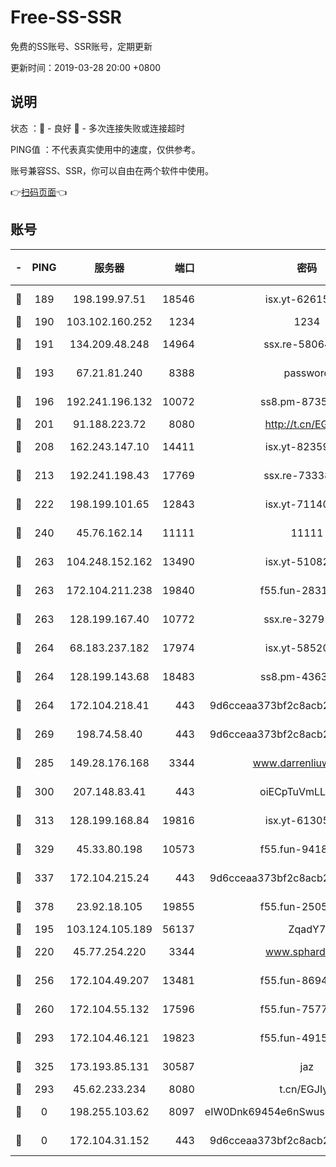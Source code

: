 # Free-SS-SSR

免费的SS账号、SSR账号，定期更新

更新时间：2019-03-28 20:00 +0800

## 说明

状态     ：🙂 - 良好 🙁 - 多次连接失败或连接超时

PING值   ：不代表真实使用中的速度，仅供参考。

账号兼容SS、SSR，你可以自由在两个软件中使用。

👉[扫码页面](https://liesauer.github.io/Free-SS-SSR/)👈

## 账号

|-|PING|服务器|端口|密码|加密方式|区域|
|:----:|:----:|:-----:|-----:|:----:|:----:|:----:|
|🙂|189|198.199.97.51|18546|isx.yt-62615759|aes-256-cfb|US|
|🙂|190|103.102.160.252|1234|1234|rc4-md5|JP|
|🙂|191|134.209.48.248|14964|ssx.re-58064678|aes-256-cfb|US|
|🙂|193|67.21.81.240|8388|password|aes-256-cfb|US|
|🙂|196|192.241.196.132|10072|ss8.pm-87355962|aes-256-cfb|US|
|🙂|201|91.188.223.72|8080|http://t.cn/EGJIyrl|rc4-md5|RU|
|🙂|208|162.243.147.10|14411|isx.yt-82359453|aes-256-cfb|US|
|🙂|213|192.241.198.43|17769|ssx.re-73338803|aes-256-cfb|US|
|🙂|222|198.199.101.65|12843|isx.yt-71140516|aes-256-cfb|US|
|🙂|240|45.76.162.14|11111|11111|aes-256-cfb|SG|
|🙂|263|104.248.152.162|13490|isx.yt-51082460|aes-256-cfb|SG|
|🙂|263|172.104.211.238|19840|f55.fun-28318609|aes-256-cfb|US|
|🙂|263|128.199.167.40|10772|ssx.re-32791942|aes-256-cfb|SG|
|🙂|264|68.183.237.182|17974|isx.yt-58520363|aes-256-cfb|SG|
|🙂|264|128.199.143.68|18483|ss8.pm-43635590|aes-256-cfb|SG|
|🙂|264|172.104.218.41|443|9d6cceaa373bf2c8acb22e60b6a58be6|aes-256-cfb|US|
|🙂|269|198.74.58.40|443|9d6cceaa373bf2c8acb22e60b6a58be6|aes-256-cfb|US|
|🙂|285|149.28.176.168|3344|www.darrenliuwei.com|aes-256-cfb|AU|
|🙂|300|207.148.83.41|443|oiECpTuVmLLxk4Ts|aes-256-cfb|AU|
|🙂|313|128.199.168.84|19816|isx.yt-61305982|aes-256-cfb|SG|
|🙂|329|45.33.80.198|10573|f55.fun-94183883|aes-256-cfb|US|
|🙂|337|172.104.215.24|443|9d6cceaa373bf2c8acb22e60b6a58be6|aes-256-cfb|US|
|🙂|378|23.92.18.105|19855|f55.fun-25058446|aes-256-cfb|US|
|🙂|195|103.124.105.189|56137|ZqadY7|chacha20|US|
|🙂|220|45.77.254.220|3344|www.sphard.com|aes-256-cfb|SG|
|🙂|256|172.104.49.207|13481|f55.fun-86945197|aes-256-cfb|SG|
|🙂|260|172.104.55.132|17596|f55.fun-75770427|aes-256-cfb|SG|
|🙂|293|172.104.46.121|19823|f55.fun-49152560|aes-256-cfb|SG|
|🙂|325|173.193.85.131|30587|jaz|aes-256-cfb|US|
|🙁|293|45.62.233.234|8080|t.cn/EGJIyrl|rc4-md5|CA|
|🙁|0|198.255.103.62|8097|eIW0Dnk69454e6nSwuspv9DmS201tQ0D|aes-256-cfb|US|
|🙁|0|172.104.31.152|443|9d6cceaa373bf2c8acb22e60b6a58be6|aes-256-cfb|US|
